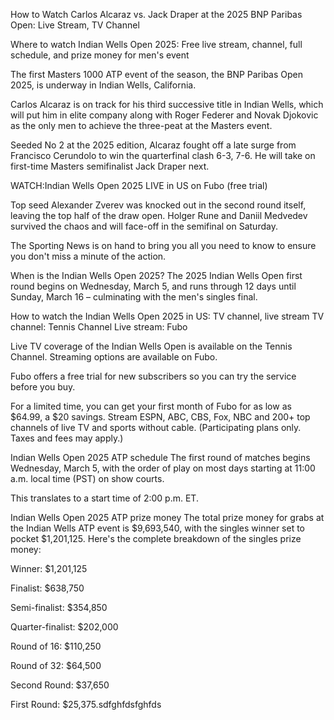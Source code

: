 How to Watch Carlos Alcaraz vs. Jack Draper at the 2025 BNP Paribas Open: Live Stream, TV Channel

Where to watch Indian Wells Open 2025: Free live stream, channel, full schedule, and prize money for men's event

The first Masters 1000 ATP event of the season, the BNP Paribas Open 2025, is underway in Indian Wells, California.

Carlos Alcaraz is on track for his third successive title in Indian Wells, which will put him in elite company along with Roger Federer and Novak Djokovic as the only men to achieve the three-peat at the Masters event.

Seeded No 2 at the 2025 edition, Alcaraz fought off a late surge from Francisco Cerundolo to win the quarterfinal clash 6-3, 7-6. He will take on first-time Masters semifinalist Jack Draper next.

WATCH:Indian Wells Open 2025 LIVE in US on Fubo (free trial)

Top seed Alexander Zverev was knocked out in the second round itself, leaving the top half of the draw open. Holger Rune and Daniil Medvedev survived the chaos and will face-off in the semifinal on Saturday.

The Sporting News is on hand to bring you all you need to know to ensure you don't miss a minute of the action.

When is the Indian Wells Open 2025? The 2025 Indian Wells Open first round begins on Wednesday, March 5, and runs through 12 days until Sunday, March 16 – culminating with the men's singles final.

How to watch the Indian Wells Open 2025 in US: TV channel, live stream TV channel: Tennis Channel Live stream: Fubo

Live TV coverage of the Indian Wells Open is available on the Tennis Channel. Streaming options are available on Fubo.

Fubo offers a free trial for new subscribers so you can try the service before you buy.

For a limited time, you can get your first month of Fubo for as low as $64.99, a $20 savings. Stream ESPN, ABC, CBS, Fox, NBC and 200+ top channels of live TV and sports without cable. (Participating plans only. Taxes and fees may apply.)

Indian Wells Open 2025 ATP schedule The first round of matches begins Wednesday, March 5, with the order of play on most days starting at 11:00 a.m. local time (PST) on show courts.

This translates to a start time of 2:00 p.m. ET.

Indian Wells Open 2025 ATP prize money The total prize money for grabs at the Indian Wells ATP event is $9,693,540, with the singles winner set to pocket $1,201,125. Here's the complete breakdown of the singles prize money:

Winner: $1,201,125

Finalist: $638,750

Semi-finalist: $354,850

Quarter-finalist: $202,000

Round of 16: $110,250

Round of 32: $64,500

Second Round: $37,650

First Round: $25,375.sdfghfdsfghfds
